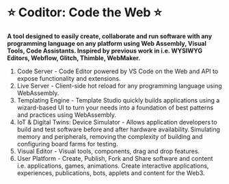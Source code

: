 # ⭐ Coditor: Code the Web  ⭐

**A tool designed to easily create, collaborate and run software with any programming language on any platform using Web Assembly, Visual Tools, Code Assistants. Inspired by previous work in i.e. WYSIWYG Editors, Webflow, Glitch, Thimble, WebMaker.**

1. Code Server - Code Editor powered by VS Code on the Web and API to expose functionality and extensions.  
2. Live Server - Client-side hot reload for any programming language using WebAssembly.  
3. Templating Engine - Template Studio quickly builds applications using a wizard-based UI to turn your needs into a foundation of best patterns and practices using WebAssembly.
4. IoT & Digital Twins: Device Simulator -  Allows application developers to build and test software before and after hardware availability. Simulating memory and peripherals, removing the complexity of building and configuring board farms for testing.
5. Visual Editor - Visual tools, components, drag and drop features.
6. User Platform - Create, Publish, Fork and Share software and content i.e. applications, games, animations.  Create interactive applications, experiences, publications, bots, applets and content for the Web3.
